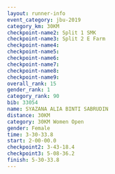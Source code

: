 ```yaml
---
layout: runner-info 
event_category: jbu-2019 
category_km: 30KM 
checkpoint-name2: Split 1 SMK 
checkpoint-name3: Split 2 E Farm 
checkpoint-name4: 
checkpoint-name5: 
checkpoint-name6: 
checkpoint-name7: 
checkpoint-name8: 
checkpoint-name9: 
overall_rank: 15
gender_rank: 1
category_rank: 90
bib: 33054
name: SYAZANA ALIA BINTI SABRUDIN
distance: 30KM
category: 30KM Women Open
gender: Female
time: 3-30-33.8
start: 2-00-00.0
checkpoint2: 3-43-18.4
checkpoint3: 5-08-36.2
finish: 5-30-33.8
---
```

